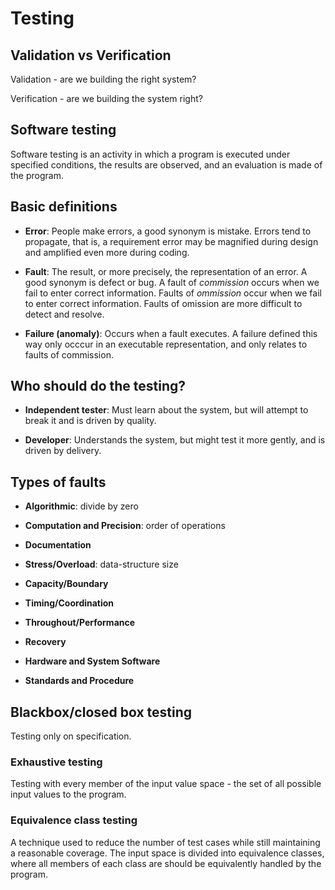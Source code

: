 # Testing

## Validation vs Verification

Validation - are we building the right system?

Verification - are we building the system right?

## Software testing

Software testing is an activity in which a program is executed under
specified conditions, the results are observed, and an evaluation
is made of the program.

## Basic definitions

- __Error__: People make errors, a good synonym is mistake. Errors tend to propagate, 
that is, a requirement error may be magnified during design and amplified even
more during coding.

- __Fault__: The result, or more precisely, the representation of an error. A good synonym is
defect or bug. A fault of _commission_ occurs when we fail to enter correct information. 
Faults of _ommission_ occur when we fail to enter correct information. Faults of omission
are more difficult to detect and resolve.

- __Failure (anomaly)__: Occurs when a fault executes. A failure defined this way
only occcur in an executable representation, and only relates to faults of commission.

## Who should do the testing?

- __Independent tester__: Must learn about the system, but will attempt to break it and
is driven by quality.

- __Developer__: Understands the system, but might test it more gently, and is driven
by delivery.

## Types of faults

- __Algorithmic__: divide by zero

- __Computation and Precision__: order of operations

- __Documentation__

- __Stress/Overload__: data-structure size

- __Capacity/Boundary__

- __Timing/Coordination__

- __Throughout/Performance__

- __Recovery__

- __Hardware and System Software__

- __Standards and Procedure__

## Blackbox/closed box testing

Testing only on specification.

### Exhaustive testing

Testing with every member of the input value space - the set of all possible input
values to the program.

### Equivalence class testing

A technique used to reduce the number of test cases while still maintaining a 
reasonable coverage. The input space is divided into equivalence classes, where all
members of each class are should be equivalently handled by the program.


